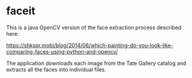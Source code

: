 # faceit
This is a java OpenCV version of the face extraction process described here:

https://shkspr.mobi/blog/2014/06/which-painting-do-you-look-like-comparing-faces-using-python-and-opencv/

The application downloads each image from the Tate Gallery catalog and extracts all the faces into individual files.
